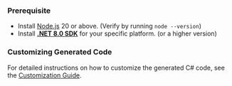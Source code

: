 ### Prerequisite

- Install [Node.js](https://nodejs.org/download/) 20 or above. (Verify by running `node --version`)
- Install [**.NET 8.0 SDK**](https://dotnet.microsoft.com/download/dotnet/8.0) for your specific platform. (or a higher version)

### Customizing Generated Code

For detailed instructions on how to customize the generated C# code, see the [Customization Guide](./customization.md).
